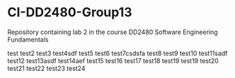 # CI-DD2480-Group13
Repository containing lab 2 in the course DD2480 Software Engineering Fundamentals

test
test2
test3
test4sdf
test5
test6
test7csdsfa
test8
test9
test10
test11sadf
test12
test13asdf
test14aef
test15
test16
test17
test18
test19
test19
test20
test21
test22
test23
test24
